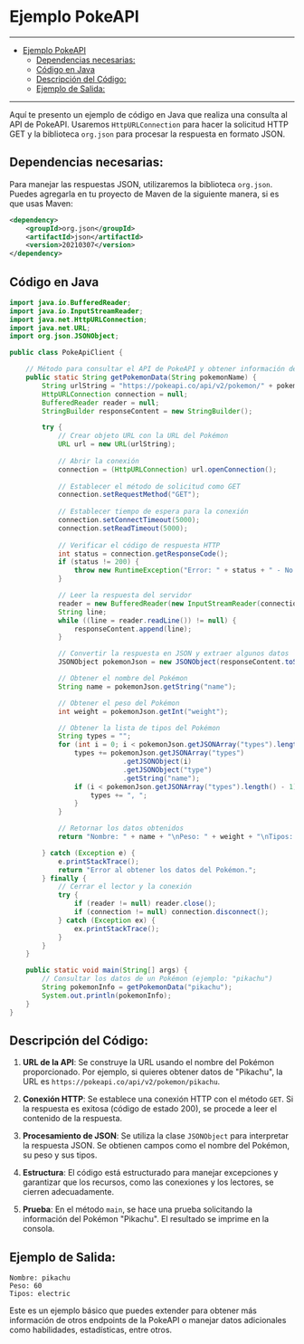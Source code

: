 # Ejemplo PokeAPI

---

- [Ejemplo PokeAPI](#ejemplo-pokeapi)
  - [Dependencias necesarias:](#dependencias-necesarias)
  - [Código en Java](#código-en-java)
  - [Descripción del Código:](#descripción-del-código)
  - [Ejemplo de Salida:](#ejemplo-de-salida)


---

Aquí te presento un ejemplo de código en Java que realiza una consulta al API de PokeAPI. Usaremos `HttpURLConnection` para hacer la solicitud HTTP GET y la biblioteca `org.json` para procesar la respuesta en formato JSON.

## Dependencias necesarias:
Para manejar las respuestas JSON, utilizaremos la biblioteca `org.json`. Puedes agregarla en tu proyecto de Maven de la siguiente manera, si es que usas Maven:

```xml
<dependency>
    <groupId>org.json</groupId>
    <artifactId>json</artifactId>
    <version>20210307</version>
</dependency>
```

## Código en Java

```java
import java.io.BufferedReader;
import java.io.InputStreamReader;
import java.net.HttpURLConnection;
import java.net.URL;
import org.json.JSONObject;

public class PokeApiClient {

    // Método para consultar el API de PokeAPI y obtener información de un Pokémon
    public static String getPokemonData(String pokemonName) {
        String urlString = "https://pokeapi.co/api/v2/pokemon/" + pokemonName.toLowerCase();
        HttpURLConnection connection = null;
        BufferedReader reader = null;
        StringBuilder responseContent = new StringBuilder();

        try {
            // Crear objeto URL con la URL del Pokémon
            URL url = new URL(urlString);
            
            // Abrir la conexión
            connection = (HttpURLConnection) url.openConnection();
            
            // Establecer el método de solicitud como GET
            connection.setRequestMethod("GET");
            
            // Establecer tiempo de espera para la conexión
            connection.setConnectTimeout(5000);
            connection.setReadTimeout(5000);
            
            // Verificar el código de respuesta HTTP
            int status = connection.getResponseCode();
            if (status != 200) {
                throw new RuntimeException("Error: " + status + " - No se pudo obtener información del Pokémon.");
            }

            // Leer la respuesta del servidor
            reader = new BufferedReader(new InputStreamReader(connection.getInputStream()));
            String line;
            while ((line = reader.readLine()) != null) {
                responseContent.append(line);
            }

            // Convertir la respuesta en JSON y extraer algunos datos
            JSONObject pokemonJson = new JSONObject(responseContent.toString());

            // Obtener el nombre del Pokémon
            String name = pokemonJson.getString("name");

            // Obtener el peso del Pokémon
            int weight = pokemonJson.getInt("weight");

            // Obtener la lista de tipos del Pokémon
            String types = "";
            for (int i = 0; i < pokemonJson.getJSONArray("types").length(); i++) {
                types += pokemonJson.getJSONArray("types")
                            .getJSONObject(i)
                            .getJSONObject("type")
                            .getString("name");
                if (i < pokemonJson.getJSONArray("types").length() - 1) {
                    types += ", ";
                }
            }

            // Retornar los datos obtenidos
            return "Nombre: " + name + "\nPeso: " + weight + "\nTipos: " + types;

        } catch (Exception e) {
            e.printStackTrace();
            return "Error al obtener los datos del Pokémon.";
        } finally {
            // Cerrar el lector y la conexión
            try {
                if (reader != null) reader.close();
                if (connection != null) connection.disconnect();
            } catch (Exception ex) {
                ex.printStackTrace();
            }
        }
    }

    public static void main(String[] args) {
        // Consultar los datos de un Pokémon (ejemplo: "pikachu")
        String pokemonInfo = getPokemonData("pikachu");
        System.out.println(pokemonInfo);
    }
}
```

## Descripción del Código:
1. **URL de la API**: Se construye la URL usando el nombre del Pokémon proporcionado. Por ejemplo, si quieres obtener datos de "Pikachu", la URL es `https://pokeapi.co/api/v2/pokemon/pikachu`.

2. **Conexión HTTP**: Se establece una conexión HTTP con el método `GET`. Si la respuesta es exitosa (código de estado 200), se procede a leer el contenido de la respuesta.

3. **Procesamiento de JSON**: Se utiliza la clase `JSONObject` para interpretar la respuesta JSON. Se obtienen campos como el nombre del Pokémon, su peso y sus tipos.

4. **Estructura**: El código está estructurado para manejar excepciones y garantizar que los recursos, como las conexiones y los lectores, se cierren adecuadamente.

5. **Prueba**: En el método `main`, se hace una prueba solicitando la información del Pokémon "Pikachu". El resultado se imprime en la consola.

## Ejemplo de Salida:
```
Nombre: pikachu
Peso: 60
Tipos: electric
```

Este es un ejemplo básico que puedes extender para obtener más información de otros endpoints de la PokeAPI o manejar datos adicionales como habilidades, estadísticas, entre otros.